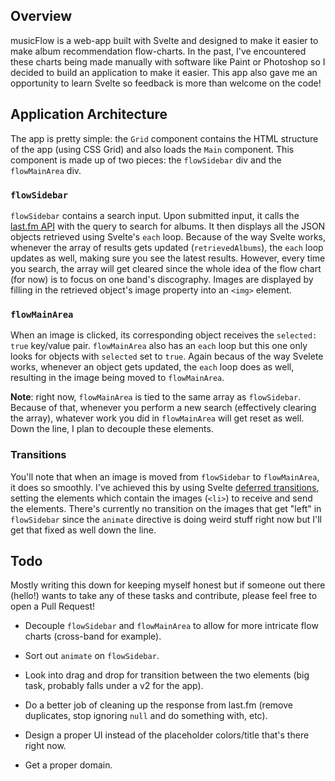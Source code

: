 ## Overview

musicFlow is a web-app built with Svelte and designed to make it easier to make album recommendation flow-charts. In the past, I've encountered these charts being made manually with software like Paint or Photoshop so I decided to build an application to make it easier. This app also gave me an opportunity to learn Svelte so feedback is more than welcome on the code!

## Application Architecture

The app is pretty simple: the `Grid` component contains the HTML structure of the app (using CSS Grid) and also loads the `Main` component. This component is made up of two pieces: the `flowSidebar` div and the `flowMainArea` div.

### `flowSidebar`

`flowSidebar` contains a search input. Upon submitted input, it calls the [last.fm API](https://www.last.fm/api/) with the query to search for albums. It then displays all the JSON objects retrieved using Svelte's `each` loop. Because of the way Svelte works, whenever the array of results gets updated (`retrievedAlbums`), the `each` loop updates as well, making sure you see the latest results. However, every time you search, the array will get cleared since the whole idea of the flow chart (for now) is to focus on one band's discography. Images are displayed by filling in the retrieved object's image property into an `<img>` element.

### `flowMainArea`

When an image is clicked, its corresponding object receives the `selected: true` key/value pair. `flowMainArea` also has an `each` loop but this one only looks for objects with `selected` set to `true`. Again becaus of the way Svelete works, whenever an object gets updated, the `each` loop does as well, resulting in the image being moved to `flowMainArea`.

**Note**: right now, `flowMainArea` is tied to the same array as `flowSidebar`. Because of that, whenever you perform a new search (effectively clearing the array), whatever work you did in `flowMainArea` will get reset as well. Down the line, I plan to decouple these elements.

### Transitions

You'll note that when an image is moved from `flowSidebar` to `flowMainArea`, it does so smoothly. I've achieved this by using Svelte [deferred transitions](https://svelte.dev/tutorial/deferred-transitions), setting the elements which contain the images (`<li>`) to receive and send the elements. There's currently no transition on the images that get "left" in `flowSidebar` since the `animate` directive is doing weird stuff right now but I'll get that fixed as well down the line.

## Todo

Mostly writing this down for keeping myself honest but if someone out there (hello!) wants to take any of these tasks and contribute, please feel free to open a Pull Request!

* Decouple `flowSidebar` and `flowMainArea` to allow for more intricate flow charts (cross-band for example).

* Sort out `animate` on `flowSidebar`.

* Look into drag and drop for transition between the two elements (big task, probably falls under a v2 for the app).

* Do a better job of cleaning up the response from last.fm (remove duplicates, stop ignoring `null` and do something with, etc).

* Design a proper UI instead of the placeholder colors/title that's there right now.

* Get a proper domain.
